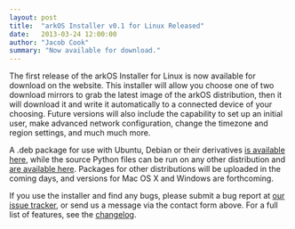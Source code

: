 ```yaml
---
layout: post
title:  "arkOS Installer v0.1 for Linux Released"
date:   2013-03-24 12:00:00
author: "Jacob Cook"
summary: "Now available for download."
---
```

The first release of the arkOS Installer for Linux is now available for download on the website. This installer will allow you choose one of two download mirrors to grab the latest image of the arkOS distribution, then it will download it and write it automatically to a connected device of your choosing. Future versions will also include the capability to set up an initial user, make advanced network configuration, change the timezone and region settings, and much much more.

A .deb package for use with Ubuntu, Debian or their derivatives [is available here](https://pkg.arkos.io/resources/arkos-install-latest.deb), while the source Python files can be run on any other distribution and [are available here](https://pkg.arkos.io/resources/arkos-install-latest.tar.gz). Packages for other distributions will be uploaded in the coming days, and versions for Mac OS X and Windows are forthcoming.

If you use the installer and find any bugs, please submit a bug report at [our issue tracker](https://github.com/cznweb/arkos-install/issues), or send us a message via the contact form above. For a full list of features, see the [changelog](/dev/changelogs).
